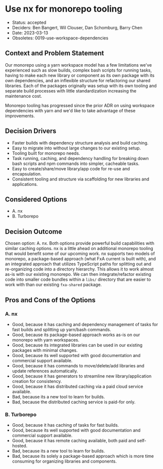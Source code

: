 # Use nx for monorepo tooling

- Status: accepted
- Deciders: Ben Bangert, Wil Clouser, Dan Schomburg, Barry Chen
- Date: 2023-03-13
- Obsoletes: 0019-use-workspace-dependencies

## Context and Problem Statement

Our monorepo using a yarn workspace model has a few limitations we've experienced such as slow builds, complex bash scripts for running tasks, having to make each new library or component as its own package with its own dependencies, and an inflexible structure for refactoring our shared libraries. Each of the packages originally was setup with its own tooling and separate build processes with little standardization increasing the maintenance cost.

Monorepo tooling has progressed since the prior ADR on using workspace dependencies with yarn and we'd like to take advantage of these improvements.

## Decision Drivers

- Faster builds with dependency structure analysis and build caching.
- Easy to migrate into without large changes to our existing setup.
- Tooling built for monorepo needs.
- Task running, caching, and dependency handling for breaking down bash scripts and npm commands into simpler, cacheable tasks.
- Easy to create/share/move library/app code for re-use and encapsulation.
- Consistent tooling and structure via scaffolding for new libraries and applications.

## Considered Options

- A. nx
- B. Turborepo

## Decision Outcome

Chosen option: A. nx. Both options provide powerful build capabilities with similar caching options. nx is a little ahead on additional monorepo tooling that would benefit some of our upcoming work. nx supports two models of monorepo, a package-based approach (what FxA current is built with), and an integrated approach that utilizes TypeScript paths for splitting out and re-organizing code into a directory hierarchy. This allows it to work almost as-is with our existing monorepo. We can then integrate/refactor existing code into smaller code bundles within a `libs/` directory that are easier to work with than our existing `fxa-shared` package.

## Pros and Cons of the Options

### A. nx

- Good, because it has caching and dependency management of tasks for fast builds and splitting up yarn/bash commands.
- Good, because its package-based approach works as-is on our monorepo with yarn workspaces.
- Good, because its integrated libraries can be used in our existing packages with minimal changes.
- Good, because its well supported with good documentation and commercial support available.
- Good, because it has commands to move/delete/add libraries and update references automatically.
- Good, because it has generators to streamline new library/application creation for consistency.
- Good, because it has distributed caching via a paid cloud service available.
- Bad, because its a new tool to learn for builds.
- Bad, because the distributed caching service is paid-for only.

### B. Turborepo

- Good, because it has caching of tasks for fast builds.
- Good, because its well supported with good documentation and commercial support available.
- Good, because it has remote caching available, both paid and self-hosted.
- Bad, because its a new tool to learn for builds.
- Bad, because its solely a package-based approach which is more time consuming for organizing libraries and components.
